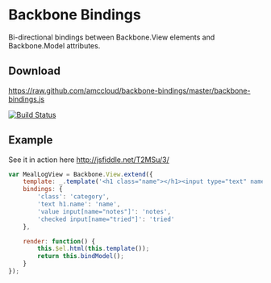 # Backbone Bindings #
Bi-directional bindings between Backbone.View elements and Backbone.Model attributes.

## Download ##
https://raw.github.com/amccloud/backbone-bindings/master/backbone-bindings.js

[![Build Status](https://secure.travis-ci.org/amccloud/backbone-bindings.png)](http://travis-ci.org/amccloud/backbone-bindings])

## Example ##
See it in action here http://jsfiddle.net/T2MSu/3/
```javascript
var MealLogView = Backbone.View.extend({
    template: _.template('<h1 class="name"></h1><input type="text" name="notes"><input type="checkbox" name="tried">'),
    bindings: {
        'class': 'category',
        'text h1.name': 'name',
        'value input[name="notes"]': 'notes',
        'checked input[name="tried"]': 'tried'
    },

    render: function() {
        this.$el.html(this.template());
        return this.bindModel();
    }
});
```
